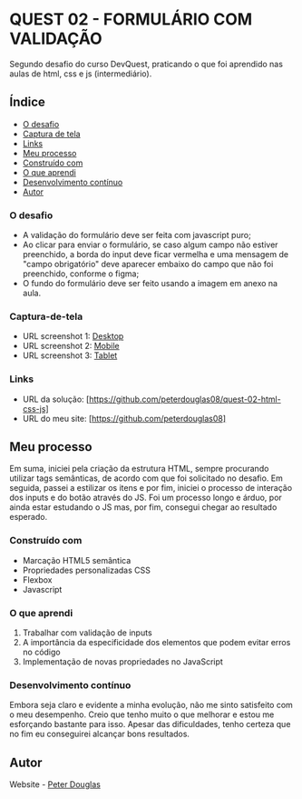 # QUEST 02 - FORMULÁRIO COM VALIDAÇÃO
Segundo desafio do curso DevQuest, praticando o que foi aprendido nas aulas de html, css e js (intermediário).

## Índice

   - [O desafio](#o-desafio)
   - [Captura de tela](#captura-de-tela)
   - [Links](#links)
   - [Meu processo](#meu-processo)
   - [Construído com](#construído-com)
   - [O que aprendi](#o-que-aprendi)
   - [Desenvolvimento contínuo](#desenvolvimento-contínuo)
   - [Autor](#autor)
   

### O desafio

- A validação do formulário deve ser feita com javascript puro;
- Ao clicar para enviar o formulário, se caso algum campo não estiver preenchido, a borda do input deve ficar vermelha e uma mensagem de "campo obrigatório" deve aparecer embaixo do campo que não foi preenchido, conforme o figma;
- O fundo do formulário deve ser feito usando a imagem em anexo na aula.


### Captura-de-tela 

- URL screenshot 1: [Desktop](https://github.com/peterdouglas08/quest-02-html-css-js/issues/1#issue-1889269451)
- URL screenshot 2: [Mobile](https://github.com/peterdouglas08/quest-02-html-css-js/issues/3#issue-1889269650)
- URL screenshot 3: [Tablet](https://github.com/peterdouglas08/quest-02-html-css-js/issues/2#issue-1889269570)


### Links

- URL da solução: [https://github.com/peterdouglas08/quest-02-html-css-js]
- URL do meu site: [https://github.com/peterdouglas08]


## Meu processo

Em suma, iniciei pela criação da estrutura HTML, sempre procurando utilizar tags semânticas, de acordo com que foi solicitado no desafio. Em seguida, passei a estilizar os itens e por fim, iniciei o processo de interação dos inputs e do botão através do JS. Foi um processo longo e árduo, por ainda estar estudando o JS mas, por fim, consegui chegar ao resultado esperado.


### Construído com

- Marcação HTML5 semântica
- Propriedades personalizadas CSS
- Flexbox
- Javascript


### O que aprendi

1. Trabalhar com validação de inputs
2. A importância da especificidade dos elementos que podem evitar erros no código
3. Implementação de novas propriedades no JavaScript


### Desenvolvimento contínuo

Embora seja claro e evidente a minha evolução, não me sinto satisfeito com o meu desempenho. Creio que tenho muito o que melhorar e estou me esforçando bastante para isso. Apesar das dificuldades, tenho certeza que no fim eu conseguirei alcançar bons resultados.


## Autor

Website - [Peter Douglas](https://github.com/peterdouglas08)